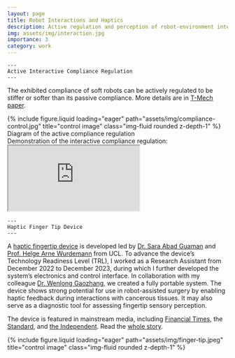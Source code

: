 ```yaml
---
layout: page
title: Robot Interactions and Haptics
description: Active regulation and perception of robot-environment interaction and haptics
img: assets/img/interaction.jpg
importance: 3
category: work
---
```


    ---
    Active Interactive Compliance Regulation
    ---

The exhibited compliance of soft robots can be actively regulated to be stiffer or softer than its passive compliance. More details are in [T-Mech paper](/assets/pdf/Shi_T-Mech_2025.pdf).
<div class="row">
    <div class="col-sm mt-3 mt-md-0">
        {% include figure.liquid loading="eager" path="assets/img/compliance-control.jpg" title="control image" class="img-fluid rounded z-depth-1" %}
    </div>
</div>
<div class="caption">
    Diagram of the active compliance regulation
</div>
Demonstration of the interactive compliance regulation: 
<div class="embed-responsive embed-responsive-16by9">
  <iframe class="embed-responsive-item" src="https://www.youtube.com//embed/E2CjLLRjTWg" allowfullscreen></iframe>
</div>


    ---
    Haptic Finger Tip Device
    ---
    
A [haptic fingertip device](https://www.nature.com/articles/s41467-024-51779-8) is developed led by [Dr. Sara Abad Guaman](https://profiles.ucl.ac.uk/75742-sara-abad-guaman) and [Prof. Helge Arne Wurdemann](https://helge-wurdemann.com/) from UCL. To advance the device’s Technology Readiness Level (TRL), I worked as a Research Assistant from December 2022 to December 2023, during which I further developed the system’s electronics and control interface. In collaboration with my colleague [Dr. Wenlong Gaozhang](https://scholar.google.com/citations?user=vhKVcqsAAAAJ&hl=en), we created a fully portable system. The device shows strong potential for use in robot-assisted surgery by enabling haptic feedback during interactions with cancerous tissues. It may also serve as a diagnostic tool for assessing fingertip sensory perception.

The device is featured in mainstream media, including [Financial Times](https://www.ft.com/content/514f4021-7d35-46cf-a22c-2de1c68caafc), the [Standard](https://www.standard.co.uk/news/uk/ucl-university-college-london-b1181550.html), and [the Independent](https://www.independent.co.uk/tech/robot-touch-hand-skin-ucl-b2611450.html). Read the [whole story](https://www.linkedin.com/posts/dr-sara-adela-abad-g-84a81680_research-bioinspired-adaptable-activity-7239900906002022400-SnH0?utm_source=share&utm_medium=member_desktop&rcm=ACoAACh93ckBTus7XwvxwXCTwktfN2mLY6GLl18).

<div class="row">
    <div class="col-sm mt-3 mt-md-0">
        {% include figure.liquid loading="eager" path="assets/img/finger-tip.jpeg" title="control image" class="img-fluid rounded z-depth-1" %}
    </div>
</div>

